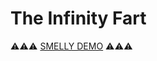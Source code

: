 # The Infinity Fart

⚠️⚠️⚠️ [SMELLY DEMO](https://jonathanzuniga.github.io/the-infinity-fart/) ⚠️⚠️⚠️
